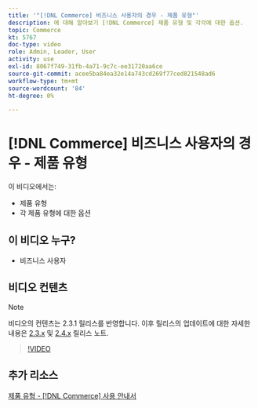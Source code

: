 ```yaml
---
title: '"[!DNL Commerce] 비즈니스 사용자의 경우 - 제품 유형"'
description: 에 대해 알아보기 [!DNL Commerce] 제품 유형 및 각각에 대한 옵션.
topic: Commerce
kt: 5767
doc-type: video
role: Admin, Leader, User
activity: use
exl-id: 8067f749-31fb-4a71-9c7c-ee31720aa6ce
source-git-commit: acee5ba84ea32e14a743cd269f77ced821548ad6
workflow-type: tm+mt
source-wordcount: '84'
ht-degree: 0%

---
```


# [!DNL Commerce] 비즈니스 사용자의 경우 - 제품 유형

이 비디오에서는:

- 제품 유형
- 각 제품 유형에 대한 옵션

## 이 비디오 누구?

- 비즈니스 사용자

## 비디오 컨텐츠

>[!NOTE]
>
>비디오의 컨텐츠는 2.3.1 릴리스를 반영합니다. 이후 릴리스의 업데이트에 대한 자세한 내용은 [ 2.3.x](https://devdocs.magento.com/guides/v2.3/release-notes/bk-release-notes.html) 및 [2.4.x](https://devdocs.magento.com/guides/v2.4/release-notes/bk-release-notes.html) 릴리스 노트.

>[!VIDEO](https://video.tv.adobe.com/v/35952?quality=12&learn=on)

## 추가 리소스

[제품 유형 - [!DNL Commerce] 사용 안내서](https://docs.magento.com/user-guide/catalog/product-types.html)
